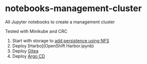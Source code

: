 # notebooks-management-cluster
All Jupyter notebooks to create a management cluster

Tested with Minikube and CRC

1. Start with storage to [add persistence using NFS](NFS%20Storage.ipynb)
2. Deploy [Harbo](OpenShift Harbor.ipynb)
3. Deploy [Gitea](Gitea.ipynb) 
4. Deploy [Argo CD](Argo.ipynb) 
